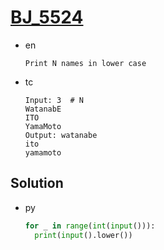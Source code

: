 # [BJ_5524](https://acmicpc.net/problem/5524)

* en

  ```en
  Print N names in lower case
  ```

* tc

  ```tc
  Input: 3  # N
  WatanabE
  ITO
  YamaMoto
  Output: watanabe
  ito
  yamamoto
  ```

## Solution

* py

  ```py
  for _ in range(int(input())):
    print(input().lower())
  ```
